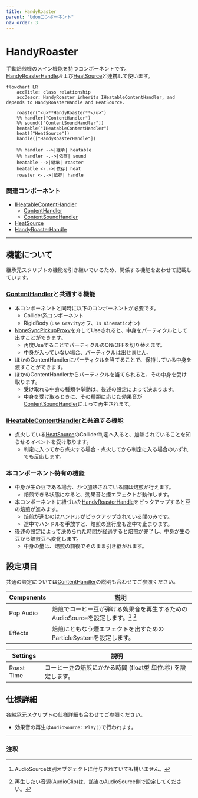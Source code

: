 ```yaml
---
title: HandyRoaster
parent: "Udonコンポーネント"
nav_order: 3
---
```


# HandyRoaster

手動焙煎機のメイン機能を持つコンポーネントです。  
[HandyRoasterHandle]および[HeatSource]と連携して使います。

```mermaid
flowchart LR
    accTitle: class relationship
    accDescr: HandyRoaster inherits IHeatableContentHandler, and depends to HandyRoasterHandle and HeatSource.

    roaster("<u>**HandyRoaster**</u>")
    %% handler("ContentHandler")
    %% sound(["ContentSoundHandler"])
    heatable("IHeatableContentHandler")
    heat(["HeatSource"])
    handle(["HandyRoasterHandle"])

    %% handler -->|継承| heatable
    %% handler -.->|依存| sound
    heatable -->|継承| roaster
    heatable <-.->|依存| heat
    roaster <-.->|依存| handle
```

### 関連コンポーネント

- [IHeatableContentHandler]
  - [ContentHandler]
  - [ContentSoundHandler]
- [HeatSource]
- [HandyRoasterHandle]

---

## 機能について

継承元スクリプトの機能を引き継いでいるため、関係する機能をあわせて記載しています。

### [ContentHandler]と共通する機能

- 本コンポーネントと同時に以下のコンポーネントが必要です。
  - Collider系コンポーネント
  - RigidBody (`Use Gravity`オフ、`Is Kinematic`オン)
- [NoneSyncPickupProxy]を介してUseされると、中身をパーティクルとして出すことができます。
  - 再度UseすることでパーティクルのON/OFFを切り替えます。
  - 中身が入っていない場合、パーティクルは出せません。
- ほかのContentHandlerにパーティクルを当てることで、保持している中身を渡すことができます。
- ほかのContentHandlerからパーティクルを当てられると、その中身を受け取ります。
  - 受け取れる中身の種類や挙動は、後述の設定によって決まります。
  - 中身を受け取るときに、その種類に応じた効果音が[ContentSoundHandler]によって再生されます。

### [IHeatableContentHandler]と共通する機能

- 点火している[HeatSource]のCollider判定へ入ると、加熱されていることを知らせるイベントを受け取ります。
  - 判定に入ってから点火する場合・点火してから判定に入る場合のいずれでも反応します。

### 本コンポーネント特有の機能

- 中身が生の豆である場合、かつ加熱されている間は焙煎が行えます。
  - 焙煎できる状態になると、効果音と煙エフェクトが動作します。
- 本コンポーネントに紐づいた[HandyRoasterHandle]をピックアップすると豆の焙煎が進みます。
  - 焙煎が進むのはハンドルがピックアップされている間のみです。
  - 途中でハンドルを手放すと、焙煎の進行度も途中で止まります。
- 後述の設定によって決められた時間が経過すると焙煎が完了し、中身が生の豆から焙煎豆へ変化します。
  - 中身の量は、焙煎の前後でそのまま引き継がれます。



## 設定項目

共通の設定については[ContentHandler]の説明も合わせてご参照ください。

| Components | 説明 |
| ---- | ---- |
| Pop Audio | 焙煎でコーヒー豆が弾ける効果音を再生するためのAudioSourceを設定します。[^1] [^2] |
| Effects | 焙煎にともなう煙エフェクトを出すためのParticleSystemを設定します。 |

| Settings | 説明 |
| ---- | ---- |
| Roast Time | コーヒー豆の焙煎にかかる時間 (float型 単位:秒) を設定します。 |


## 仕様詳細

各継承元スクリプトの仕様詳細も合わせてご参照ください。

- 効果音の再生は`AudioSource::Play()`で行われます。

---

### 注釈

[^1]: AudioSourceは別オブジェクトに付与されていても構いません。
[^2]: 再生したい音源(AudioClip)は、該当のAudioSource側で設定してください。



[IHeatableContentHandler]: /docs/udon/IHeatableContentHandler
[ContentHandler]: /docs/udon/ConentHandler
[NoneSyncPickupProxy]: /docs/udon/NoneSyncPickupProxy
[ContentSoundHandler]: /docs/udon/ContentSoundHandler
[HeatSource]: /docs/udon/HeatSource
[HandyRoasterHandle]: /docs/udon/HandyRoasterHandle

